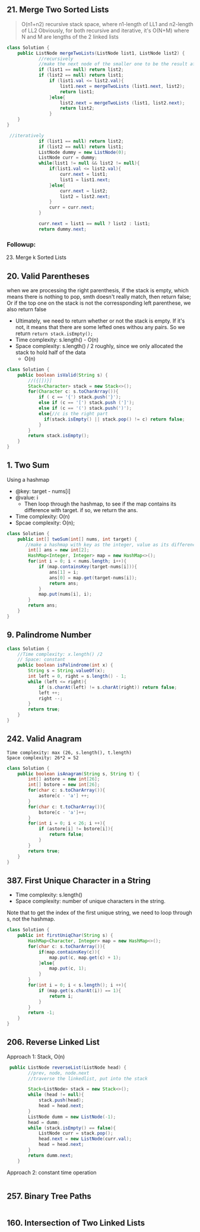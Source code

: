 ## 21. Merge Two Sorted Lists

> O(n1+n2) recursive stack space, where n1-length of LL1 and n2-length of LL2
> Obviously, for both recursive and iterative, it's O(N+M) where N and M are lengths of the 2 linked lists

```java
class Solution {
    public ListNode mergeTwoLists(ListNode list1, ListNode list2) {
            //recursively
            //make the next node of the smaller one to be the result after calling the recursive method
            if (list1 == null) return list2;
            if (list2 == null) return list1;
                if (list1.val <= list2.val){
                    list1.next = mergeTwoLists (list1.next, list2);
                    return list1;
                }else{
                    list2.next = mergeTwoLists (list1, list2.next);
                    return list2;
                }
    }
}

 //iteratively
            if (list1 == null) return list2;
            if (list2 == null) return list1;
            ListNode dummy = new ListNode(0);
            ListNode curr = dummy;
            while(list1 != null && list2 != null){
                if(list1.val <= list2.val){
                    curr.next = list1;
                    list1 = list1.next;
                }else{
                    curr.next = list2;
                    list2 = list2.next;
                }
                curr = curr.next;
            }

            curr.next = list1 == null ? list2 : list1;
            return dummy.next;
```

### Followup:

23. Merge k Sorted Lists

## 20. Valid Parentheses

when we are processing the right parenthesis, if the stack is empty, which means there is nothing to pop, smth doesn't really match, then return false;
Or if the top one on the stack is not the corressponding left parenthese, we also return false

- Ultimately, we need to return whether or not the stack is empty. If it's not, it means that there are some lefted ones withou any pairs. So we return `return stack.isEmpty();`
- Time complexity: s.length() - O(n)
- Space complexity: s.length() / 2 roughly, since we only allocated the stack to hold half of the data
  - O(n)

```java
class Solution {
    public boolean isValid(String s) {
        //({[])}]
        Stack<Character> stack = new Stack<>();
        for(Character c: s.toCharArray()){
            if ( c == '{') stack.push('}');
            else if (c == '[') stack.push (']');
            else if (c == '(') stack.push(')');
            else{//c is the right part
              if(stack.isEmpty() || stack.pop() != c) return false;
            }
        }
        return stack.isEmpty();
    }
}
```

## 1. Two Sum

Using a hashmap

- @key: target - nums[i]
- @value: i
  - Then loop through the hashmap, to see if the map contains its difference with target. if so, we return the ans.
- Time complexity: O(n)
- Spcae complexity: O(n);

```java
class Solution {
    public int[] twoSum(int[] nums, int target) {
       //make a hashmap with key as the integer, value as its difference with the target. and we loop through the hashmap, to check if the corressponding value is within the nums array.
        int[] ans = new int[2];
        HashMap<Integer, Integer> map = new HashMap<>();
        for(int i = 0; i < nums.length; i++){
            if (map.containsKey(target-nums[i])){
                ans[1] = i;
                ans[0] = map.get(target-nums[i]);
                return ans;
            }
            map.put(nums[i], i);
        }
        return ans;
    }
}
```

## 9. Palindrome Number

```java
class Solution {
    //Time complexity: x.length() /2
    // Space: constant
    public boolean isPalindrome(int x) {
        String s = String.valueOf(x);
        int left = 0, right = s.length() - 1;
        while (left <= right){
            if (s.charAt(left) != s.charAt(right)) return false;
            left ++;
            right --;
        }
        return true;
    }
}
```

## 242. Valid Anagram

```
Time complexity: max (26, s.length(), t.length)
Space complexity: 26*2 = 52
```

```java
class Solution {
    public boolean isAnagram(String s, String t) {
        int[] astore = new int[26];
        int[] bstore = new int[26];
        for(char c: s.toCharArray()){
            astore[c - 'a'] ++;
        }
        for(char c: t.toCharArray()){
            bstore[c - 'a']++;
        }
        for(int i = 0; i < 26; i ++){
            if (astore[i] != bstore[i]){
                return false;
            }
        }
        return true;
    }
}
```

## 387. First Unique Character in a String

- Time complexity: s.length()
- Space complexity: number of unique characters in the string.

Note that to get the index of the first unique string, we need to loop through s, not the hashmap.

```java
class Solution {
    public int firstUniqChar(String s) {
        HashMap<Character, Integer> map = new HashMap<>();
        for(char c: s.toCharArray()){
            if(map.containsKey(c)){
                map.put(c, map.get(c) + 1);
            }else{
                map.put(c, 1);
            }
        }
        for(int i = 0; i < s.length(); i ++){
            if (map.get(s.charAt(i)) == 1){
                return i;
            }
        }
        return -1;
    }
}
```

## 206. Reverse Linked List

Approach 1: Stack, O(n)

```java
 public ListNode reverseList(ListNode head) {
        //prev, node, node.next
        //traverse the linkedlist, put into the stack

        Stack<ListNode> stack = new Stack<>();
        while (head != null){
            stack.push(head);
            head = head.next;
        }
        ListNode dumm = new ListNode(-1);
        head = dumm;
        while (stack.isEmpty() == false){
            ListNode curr = stack.pop();
            head.next = new ListNode(curr.val);
            head = head.next;
        }
        return dumm.next;
    }
```

Approach 2: constant time operation

```java

```

## 257. Binary Tree Paths

```java

```

## 160. Intersection of Two Linked Lists

```java

```
